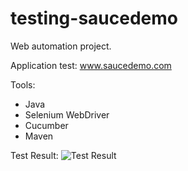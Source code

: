 # testing-saucedemo
Web automation project.

Application test: www.saucedemo.com

Tools:
- Java
- Selenium WebDriver
- Cucumber
- Maven

Test Result:
![Test Result](https://github.com/rdnnrfd/testing-saucedemo/assets/73922578/b5190c4d-b9ac-4476-b356-ec725e5eeba2)
